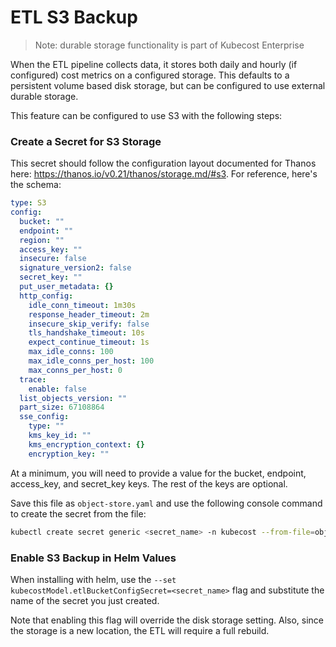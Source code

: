 ETL S3 Backup
=============

> Note: durable storage functionality is part of Kubecost Enterprise

When the ETL pipeline collects data, it stores both daily and hourly (if configured) cost metrics on a configured storage. This defaults to a persistent volume based disk storage, but can be configured to use external durable storage.

This feature can be configured to use S3 with the following steps:

### Create a Secret for S3 Storage
This secret should follow the configuration layout documented for Thanos here: https://thanos.io/v0.21/thanos/storage.md/#s3. For reference, here's the schema:
```yaml
type: S3
config:
  bucket: ""
  endpoint: ""
  region: ""
  access_key: ""
  insecure: false
  signature_version2: false
  secret_key: ""
  put_user_metadata: {}
  http_config:
    idle_conn_timeout: 1m30s
    response_header_timeout: 2m
    insecure_skip_verify: false
    tls_handshake_timeout: 10s
    expect_continue_timeout: 1s
    max_idle_conns: 100
    max_idle_conns_per_host: 100
    max_conns_per_host: 0
  trace:
    enable: false
  list_objects_version: ""
  part_size: 67108864
  sse_config:
    type: ""
    kms_key_id: ""
    kms_encryption_context: {}
    encryption_key: ""
```
At a minimum, you will need to provide a value for the bucket, endpoint, access_key, and secret_key keys. The rest of the keys are optional.

Save this file as `object-store.yaml` and use the following console command to create the secret from the file:
```bash
kubectl create secret generic <secret_name> -n kubecost --from-file=object-store.yaml
```

### Enable S3 Backup in Helm Values

When installing with helm, use the `--set kubecostModel.etlBucketConfigSecret=<secret_name>` flag and substitute the name of the secret you just created. 

Note that enabling this flag will override the disk storage setting. Also, since the storage is a new location, the ETL will require a full rebuild.
